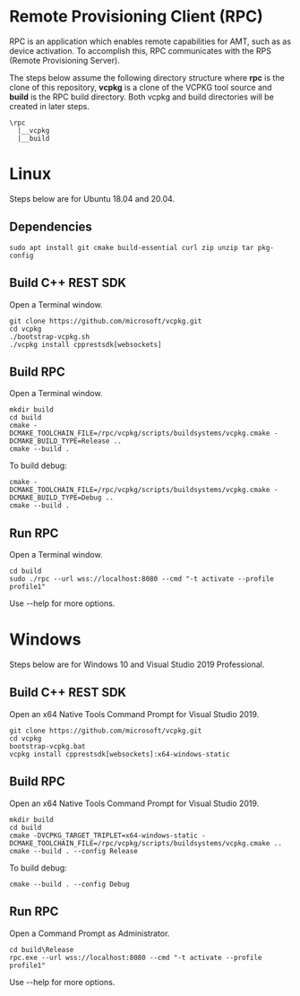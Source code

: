 # Remote Provisioning Client (RPC)

RPC is an application which enables remote capabilities for AMT, such as as device activation. To accomplish this, RPC communicates with the RPS (Remote Provisioning Server).

The steps below assume the following directory structure where **rpc** is the clone of this repository, **vcpkg** is a clone of the VCPKG tool source and **build** is the RPC build directory. Both vcpkg and build directories will be created in later steps.

```
\rpc
  |__vcpkg
  |__build
```

# Linux

Steps below are for Ubuntu 18.04 and 20.04.

## Dependencies

```
sudo apt install git cmake build-essential curl zip unzip tar pkg-config
```

## Build C++ REST SDK

Open a Terminal window.

```
git clone https://github.com/microsoft/vcpkg.git
cd vcpkg
./bootstrap-vcpkg.sh
./vcpkg install cpprestsdk[websockets]
```

## Build RPC

Open a Terminal window.

```
mkdir build
cd build
cmake -DCMAKE_TOOLCHAIN_FILE=/rpc/vcpkg/scripts/buildsystems/vcpkg.cmake -DCMAKE_BUILD_TYPE=Release ..
cmake --build .
```

To build debug:
```
cmake -DCMAKE_TOOLCHAIN_FILE=/rpc/vcpkg/scripts/buildsystems/vcpkg.cmake -DCMAKE_BUILD_TYPE=Debug ..
cmake --build .
```

## Run RPC

Open a Terminal window.

```
cd build
sudo ./rpc --url wss://localhost:8080 --cmd "-t activate --profile profile1"
```

Use --help for more options.

# Windows

Steps below are for Windows 10 and Visual Studio 2019 Professional.

## Build C++ REST SDK

Open an x64 Native Tools Command Prompt for Visual Studio 2019.

```
git clone https://github.com/microsoft/vcpkg.git
cd vcpkg
bootstrap-vcpkg.bat
vcpkg install cpprestsdk[websockets]:x64-windows-static
```

## Build RPC
Open an x64 Native Tools Command Prompt for Visual Studio 2019.
```
mkdir build
cd build
cmake -DVCPKG_TARGET_TRIPLET=x64-windows-static -DCMAKE_TOOLCHAIN_FILE=/rpc/vcpkg/scripts/buildsystems/vcpkg.cmake ..
cmake --build . --config Release
```

To build debug:
```
cmake --build . --config Debug
```

## Run RPC

Open a Command Prompt as Administrator.

```
cd build\Release
rpc.exe --url wss://localhost:8080 --cmd "-t activate --profile profile1"
```

Use --help for more options.

